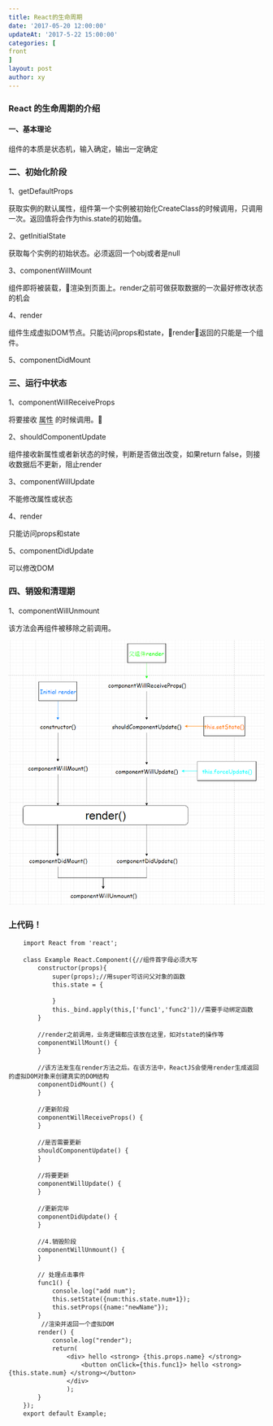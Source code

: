```yaml
---
title: React的生命周期
date: '2017-05-20 12:00:00'
updateAt: '2017-5-22 15:00:00'
categories: [
front
]
layout: post
author: xy
---
```


### React 的生命周期的介绍

#### 一、基本理论

组件的本质是状态机，输入确定，输出一定确定

### 二、初始化阶段

1、getDefaultProps

获取实例的默认属性，组件第一个实例被初始化CreateClass的时候调用，只调用一次。返回值将会作为this.state的初始值。

2、getInitialState

获取每个实例的初始状态。必须返回一个obj或者是null

3、componentWillMount

组件即将被装载，渲染到页面上。render之前可做获取数据的一次最好修改状态的机会

4、render

组件生成虚拟DOM节点。只能访问props和state，render返回的只能是一个组件。

5、componentDidMount

### 三、运行中状态

1、componentWillReceiveProps

将要接收 <span style="border-bottom:2px solid #999">属性</span> 的时候调用。

2、shouldComponentUpdate

组件接收新属性或者新状态的时候，判断是否做出改变，如果return false，则接收数据后不更新，阻止render

3、componentWillUpdate

不能修改属性或状态

4、render

只能访问props和state

5、componentDidUpdate

可以修改DOM

### 四、销毁和清理期

1、componentWillUnmount

该方法会再组件被移除之前调用。



![react的生命周期](../../images/react-life.png)

### 上代码！

        import React from 'react';

        class Example React.Component({//组件首字母必须大写
            constructor(props){
                super(props);//用super可访问父对象的函数
                this.state = {
                    
                }
                this._bind.apply(this,['func1','func2'])//需要手动绑定函数
            }

            //render之前调用，业务逻辑都应该放在这里，如对state的操作等
            componentWillMount() {
            }

            //该方法发生在render方法之后。在该方法中，ReactJS会使用render生成返回的虚拟DOM对象来创建真实的DOM结构
            componentDidMount() {
            }

            //更新阶段
            componentWillReceiveProps() {
            }

            //是否需要更新
            shouldComponentUpdate() {
            }

            //将要更新
            componentWillUpdate() {
            }

            //更新完毕
            componentDidUpdate() {
            }

            //4.销毁阶段
            componentWillUnmount() {
            }

            // 处理点击事件
            func1() {
                console.log("add num");
                this.setState({num:this.state.num+1});
                this.setProps({name:"newName"});
            }
             //渲染并返回一个虚拟DOM
            render() {
                console.log("render");
                return(
                    <div> hello <strong> {this.props.name} </strong>
                        <button onClick={this.func1}> hello <strong> {this.state.num} </strong></button>
                    </div>
                    );
            }
        });
        export default Example;




